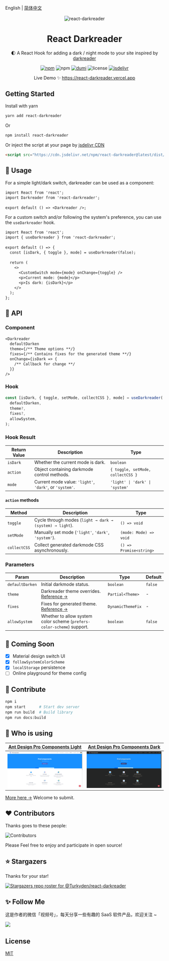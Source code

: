 English | [简体中文](./README_cn-zh.md)

<p align="center">
  <img align="center" alt="react-darkreader" src="https://darkreader.org/images/darkreader-icon-256x256.png" />
</p>
<h1 align="center">React Darkreader</h1>

<p align="center">🌓 A React Hook for adding a dark / night mode to your site inspired by <a href="https://github.com/darkreader/darkreader" target="_blank">darkreader</a>
</p>

<p align="center">
  <a href="https://www.npmjs.com/package/react-darkreader" target="_blank"><img alt="npm" src="https://img.shields.io/npm/v/react-darkreader?color=orange" /></a> <img alt="npm" src="https://img.shields.io/npm/dt/react-darkreader" /> <a href="https://github.com/umijs/dumi" target="_blank"><img alt="dumi" src="https://img.shields.io/badge/docs%20by-dumi-blue" /></a> <img alt="license" src="https://img.shields.io/github/license/Turkyden/react-darkreader" /> <a href="https://www.jsdelivr.com/package/npm/react-darkreader" target="_blank"><img alt="jsdelivr" src="https://data.jsdelivr.com/v1/package/npm/react-darkreader/badge" /></a>
</p>

<p align="center">Live Demo ✨ <a href="https://react-darkreader.vercel.app" target="_blank">https://react-darkreader.vercel.app</a></p>

## Getting Started

Install with yarn

```bash
yarn add react-darkreader
```

Or

```bash
npm install react-darkreader
```

Or inject the script at your page by [jsdelivr CDN](https://www.jsdelivr.com/)

```html
<script src="https://cdn.jsdelivr.net/npm/react-darkreader@latest/dist/index.min.js"></script>
```

## 🚀 Usage

For a simple light/dark switch, darkreader can be used as a component:

```tsx | pure
import React from 'react';
import Darkreader from 'react-darkreader';

export default () => <Darkreader />;
```

For a custom switch and/or following the system's preference, you can use the `useDarkreader` hook.

```tsx | pure
import React from 'react';
import { useDarkreader } from 'react-darkreader';

export default () => {
  const [isDark, { toggle }, mode] = useDarkreader(false);

  return (
    <>
      <CustomSwitch mode={mode} onChange={toggle} />
      <p>Current mode: {mode}</p>
      <p>Is dark: {isDark}</p>
    </>
  );
};
```

## 📔 API

### Component

```tsx | pure
<Darkreader
  defaultDarken
  theme={/** Theme options **/}
  fixes={/** Contains fixes for the generated theme **/}
  onChange={isDark => {
    /** Callback for change **/
  }}
/>
```

### Hook

```typescript
const [isDark, { toggle, setMode, collectCSS }, mode] = useDarkreader(
  defaultDarken,
  theme?,
  fixes?,
  allowSystem,
);
```

### Hook Result

| Return Value | Description                                             | Type                              |
| ------------ | ------------------------------------------------------- | --------------------------------- |
| `isDark`     | Whether the current mode is dark.                       | `boolean`                         |
| `action`     | Object containing darkmode control methods.             | `{ toggle, setMode, collectCSS }` |
| `mode`       | Current mode value: `'light'`, `'dark'`, or `'system'`. | `'light' \| 'dark' \| 'system'`   |

#### `action` methods

| Method       | Description                                              | Type                    |
| ------------ | -------------------------------------------------------- | ----------------------- |
| `toggle`     | Cycle through modes (`light → dark → (system) → light`). | `() => void`            |
| `setMode`    | Manually set mode (`'light'`, `'dark'`, `'system'`).     | `(mode: Mode) => void`  |
| `collectCSS` | Collect generated darkmode CSS asynchronously.           | `() => Promise<string>` |

### Parameters

| Param           | Description                                                                                                  | Type              | Default |
| --------------- | ------------------------------------------------------------------------------------------------------------ | ----------------- | ------- |
| `defaultDarken` | Initial darkmode status.                                                                                     | `boolean`         | `false` |
| `theme`         | Darkreader theme overrides. [Reference →](https://github.com/darkreader/darkreader/blob/main/index.d.ts#L41) | `Partial<Theme>`  | -       |
| `fixes`         | Fixes for generated theme. [Reference →](https://github.com/darkreader/darkreader/blob/main/index.d.ts#L121) | `DynamicThemeFix` | -       |
| `allowSystem`   | Whether to allow system color scheme (`prefers-color-scheme`) support.                                       | `boolean`         | `false` |

## 🔢 Coming Soon

- [x] Material design switch UI
- [x] `followSystemColorScheme`
- [x] `localStorage` persistence
- [ ] Online playground for theme config

## 🔨 Contribute

```bash
npm i
npm start      # Start dev server
npm run build  # Build library
npm run docs:build
```

## 🥇 Who is using

| [Ant Design Pro Components Light](https://procomponents.ant.design/) | [Ant Design Pro Components Dark](https://procomponents.ant.design/) |
| :------------------------------------------------------------------: | :-----------------------------------------------------------------: |
|    ![Procomponents Light](./screenshot/pro-components_light.png)     |     ![Procomponents Dark](./screenshot/pro-components_dark.png)     |

[More here &rarr;]() Welcome to submit.

## ❤️ Contributors

Thanks goes to these people:

![Contributors](https://contrib.rocks/image?repo=Turkyden/react-darkreader)

Please Feel free to enjoy and participate in open source!

## ⭐ Stargazers

Thanks for your star!

[![Stargazers repo roster for @Turkyden/react-darkreader](https://reporoster.com/stars/Turkyden/react-darkreader)](https://github.com/Turkyden/react-darkreader/stargazers)

## ✨ Follow Me

这是作者的微信「视频号」，每天分享一些有趣的 SaaS 软件产品，欢迎关注 ~

<img width="200" src="https://user-images.githubusercontent.com/24560160/230781326-de84d919-1410-4b8a-ad81-3b0f6ffbe7d2.png">

## License

[MIT](https://github.com/Turkyden/react-darkreader/blob/main/LICENSE)
